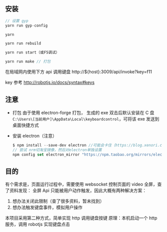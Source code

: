 ## 安装

```js
// 设置 gyp
yarn run gyp-config

yarn

yarn run rebuild

yarn run start（或F5调试）

yarn run make // 打包
```

在局域网内使用下方 api 调用键盘
http://${host}:3009/api/invoke?key=f11

key 参考 http://robotjs.io/docs/syntax#keys

## 注意

- 打包
  由于使用 electron-forge 打包， 生成的 exe 双击后默认安装在 C 盘
  `C:\Users\[当前用户]\AppData\Local\keyboardcontrol`，可将该 exe 发送到桌面快捷方式

- 安装 electron（注意）
  ```js
  $ npm install --save-dev electron //可能会卡住（https://blog.xenori.com/2019/12/fix-npm-hang-when-install-electron/）
  // 尝试 nrm切淘宝镜像，然后对electron单独设置
  npm config set electron_mirror "https://npm.taobao.org/mirrors/electron/" // 一般此句执行就好了
  ```

## 目的

有个需求是，页面运行过程中，需要使用 websocket 控制页面的 video 全屏，查了资料发现：
全屏 Api 只能被用户动作触发，因此大概有两种解决方案：

1. 想办法关闭此限制（查了很多资料，暂未找到）
2. 想办法触发键盘事件，模拟用户操作

本项目采用第二种方式，简单实现 http 调用键盘按键
原理：本机启动一个 http 服务，调用 robotjs 实现键盘点击
